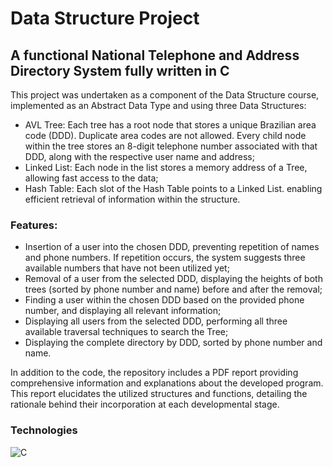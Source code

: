 # Data Structure Project

## A functional National Telephone and Address Directory System fully written in C

This project was undertaken as a component of the Data Structure course, implemented as an Abstract Data Type and using three Data Structures:
* AVL Tree: Each tree has a root node that stores a unique Brazilian area code (DDD). Duplicate area codes are not allowed. Every child node within the tree stores an 8-digit telephone number associated with that DDD, along with the respective user name and address;
* Linked List: Each node in the list stores a memory address of a Tree, allowing fast access to the data;
* Hash Table: Each slot of the Hash Table points to a Linked List. enabling efficient retrieval of information within the structure.

### Features: 
* Insertion of a user into the chosen DDD, preventing repetition of names and phone numbers. If repetition occurs, the system suggests three available numbers that have not been utilized yet;
* Removal of a user from the selected DDD, displaying the heights of both trees (sorted by phone number and name) before and after the removal;
* Finding a user within the chosen DDD based on the provided phone number, and displaying all relevant information;
* Displaying all users from the selected DDD, performing all three available traversal techniques to search the Tree; 
* Displaying the complete directory by DDD, sorted by phone number and name.

In addition to the code, the repository includes a PDF report providing comprehensive information and explanations about the developed program. This report elucidates the utilized structures and functions, detailing the rationale behind their incorporation at each developmental stage.

### Technologies
![C](https://img.shields.io/badge/C-00599C?style=for-the-badge&logo=c&logoColor=white)
